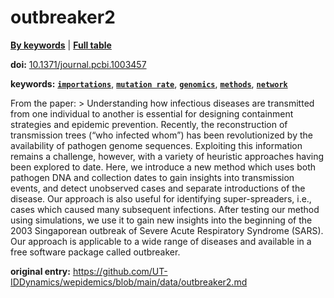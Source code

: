 <!--DO NOT EDIT BY HAND-->
 
#  outbreaker2 
 

[**By keywords**](../by-keyword.md) | [**Full table**](../full-table.md)
 
 
**doi:** [10.1371/journal.pcbi.1003457](https://doi.org/10.1371/journal.pcbi.1003457)
 
**keywords:** [**`importations`**](../by-keyword.md#importations), [**`mutation rate`**](../by-keyword.md#mutation-rate), [**`genomics`**](../by-keyword.md#genomics), [**`methods`**](../by-keyword.md#methods), [**`network`**](../by-keyword.md#network) 
 
 From the paper:  > Understanding how infectious diseases are transmitted from one individual to another is essential for designing containment strategies and epidemic prevention. Recently, the reconstruction of transmission trees (“who infected whom”) has been revolutionized by the availability of pathogen genome sequences. Exploiting this information remains a challenge, however, with a variety of heuristic approaches having been explored to date. Here, we introduce a new method which uses both pathogen DNA and collection dates to gain insights into transmission events, and detect unobserved cases and separate introductions of the disease. Our approach is also useful for identifying super-spreaders, i.e., cases which caused many subsequent infections. After testing our method using simulations, we use it to gain new insights into the beginning of the 2003 Singaporean outbreak of Severe Acute Respiratory Syndrome (SARS). Our approach is applicable to a wide range of diseases and available in a free software package called outbreaker. 


 **original entry:**  https://github.com/UT-IDDynamics/wepidemics/blob/main/data/outbreaker2.md 
